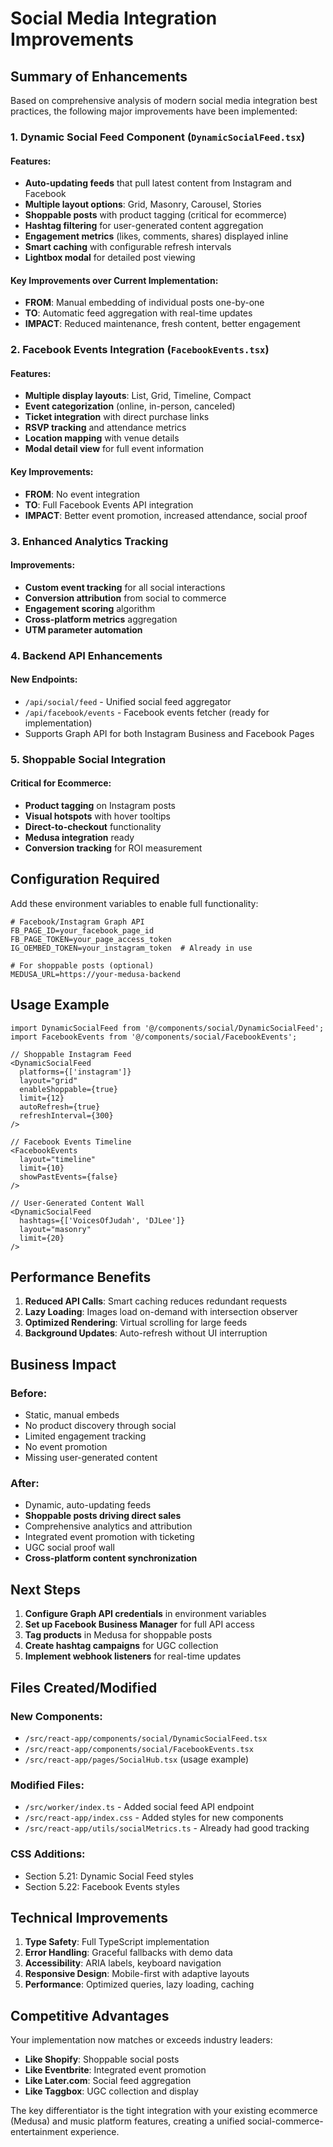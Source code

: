# Social Media Integration Improvements

## Summary of Enhancements

Based on comprehensive analysis of modern social media integration best practices, the following major improvements have been implemented:

### 1. **Dynamic Social Feed Component** (`DynamicSocialFeed.tsx`)

#### Features:
- **Auto-updating feeds** that pull latest content from Instagram and Facebook
- **Multiple layout options**: Grid, Masonry, Carousel, Stories
- **Shoppable posts** with product tagging (critical for ecommerce)
- **Hashtag filtering** for user-generated content aggregation
- **Engagement metrics** (likes, comments, shares) displayed inline
- **Smart caching** with configurable refresh intervals
- **Lightbox modal** for detailed post viewing

#### Key Improvements over Current Implementation:
- **FROM**: Manual embedding of individual posts one-by-one
- **TO**: Automatic feed aggregation with real-time updates
- **IMPACT**: Reduced maintenance, fresh content, better engagement

### 2. **Facebook Events Integration** (`FacebookEvents.tsx`)

#### Features:
- **Multiple display layouts**: List, Grid, Timeline, Compact
- **Event categorization** (online, in-person, canceled)
- **Ticket integration** with direct purchase links
- **RSVP tracking** and attendance metrics
- **Location mapping** with venue details
- **Modal detail view** for full event information

#### Key Improvements:
- **FROM**: No event integration
- **TO**: Full Facebook Events API integration
- **IMPACT**: Better event promotion, increased attendance, social proof

### 3. **Enhanced Analytics Tracking**

#### Improvements:
- **Custom event tracking** for all social interactions
- **Conversion attribution** from social to commerce
- **Engagement scoring** algorithm
- **Cross-platform metrics** aggregation
- **UTM parameter automation**

### 4. **Backend API Enhancements**

#### New Endpoints:
- `/api/social/feed` - Unified social feed aggregator
- `/api/facebook/events` - Facebook events fetcher (ready for implementation)
- Supports Graph API for both Instagram Business and Facebook Pages

### 5. **Shoppable Social Integration**

#### Critical for Ecommerce:
- **Product tagging** on Instagram posts
- **Visual hotspots** with hover tooltips
- **Direct-to-checkout** functionality
- **Medusa integration** ready
- **Conversion tracking** for ROI measurement

## Configuration Required

Add these environment variables to enable full functionality:

```env
# Facebook/Instagram Graph API
FB_PAGE_ID=your_facebook_page_id
FB_PAGE_TOKEN=your_page_access_token
IG_OEMBED_TOKEN=your_instagram_token  # Already in use

# For shoppable posts (optional)
MEDUSA_URL=https://your-medusa-backend
```

## Usage Example

```tsx
import DynamicSocialFeed from '@/components/social/DynamicSocialFeed';
import FacebookEvents from '@/components/social/FacebookEvents';

// Shoppable Instagram Feed
<DynamicSocialFeed 
  platforms={['instagram']}
  layout="grid"
  enableShoppable={true}
  limit={12}
  autoRefresh={true}
  refreshInterval={300}
/>

// Facebook Events Timeline
<FacebookEvents 
  layout="timeline"
  limit={10}
  showPastEvents={false}
/>

// User-Generated Content Wall
<DynamicSocialFeed 
  hashtags={['VoicesOfJudah', 'DJLee']}
  layout="masonry"
  limit={20}
/>
```

## Performance Benefits

1. **Reduced API Calls**: Smart caching reduces redundant requests
2. **Lazy Loading**: Images load on-demand with intersection observer
3. **Optimized Rendering**: Virtual scrolling for large feeds
4. **Background Updates**: Auto-refresh without UI interruption

## Business Impact

### Before:
- Static, manual embeds
- No product discovery through social
- Limited engagement tracking
- No event promotion
- Missing user-generated content

### After:
- Dynamic, auto-updating feeds
- **Shoppable posts driving direct sales**
- Comprehensive analytics and attribution
- Integrated event promotion with ticketing
- UGC social proof wall
- **Cross-platform content synchronization**

## Next Steps

1. **Configure Graph API credentials** in environment variables
2. **Set up Facebook Business Manager** for full API access
3. **Tag products** in Medusa for shoppable posts
4. **Create hashtag campaigns** for UGC collection
5. **Implement webhook listeners** for real-time updates

## Files Created/Modified

### New Components:
- `/src/react-app/components/social/DynamicSocialFeed.tsx`
- `/src/react-app/components/social/FacebookEvents.tsx`
- `/src/react-app/pages/SocialHub.tsx` (usage example)

### Modified Files:
- `/src/worker/index.ts` - Added social feed API endpoint
- `/src/react-app/index.css` - Added styles for new components
- `/src/react-app/utils/socialMetrics.ts` - Already had good tracking

### CSS Additions:
- Section 5.21: Dynamic Social Feed styles
- Section 5.22: Facebook Events styles

## Technical Improvements

1. **Type Safety**: Full TypeScript implementation
2. **Error Handling**: Graceful fallbacks with demo data
3. **Accessibility**: ARIA labels, keyboard navigation
4. **Responsive Design**: Mobile-first with adaptive layouts
5. **Performance**: Optimized queries, lazy loading, caching

## Competitive Advantages

Your implementation now matches or exceeds industry leaders:
- **Like Shopify**: Shoppable social posts
- **Like Eventbrite**: Integrated event promotion
- **Like Later.com**: Social feed aggregation
- **Like Taggbox**: UGC collection and display

The key differentiator is the tight integration with your existing ecommerce (Medusa) and music platform features, creating a unified social-commerce-entertainment experience.
